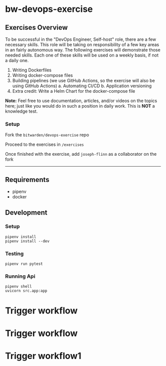 # bw-devops-exercise

## Exercises Overview

To be successful in the "DevOps Engineer, Self-host" role, there are a few necessary skills. This role will be taking on
responsibility of a few key areas in an fairly autonomous way. The following exercises will demonstrate those needed
skills. Each one of these skills will be used on a weekly basis, if not a daily one.

1. Writing Dockerfiles
2. Writing docker-compose files
3. Building pipelines (we use GitHub Actions, so the exercise will also be using GitHub Actions)
   a. Automating CI/CD
   b. Application versioning
4. Extra credit: Write a Helm Chart for the docker-compose file


**Note:** Feel free to use documentation, articles, and/or videos on the topics here; just like you would do in such a
position in daily work. This is **NOT** a knowledge test.


### Setup

Fork the `bitwarden/devops-exercise` repo

Proceed to the exercises in `/exercises`

Once finished with the exercise, add `joseph-flinn` as a collaborator on the fork


---

## Requirements
- pipenv
- docker


## Development

### Setup
```
pipenv install
pipenv install --dev
```

### Testing
```
pipenv run pytest
```

### Running Api
```
pipenv shell
uvicorn src.app:app
```
# Trigger workflow
# Trigger workflow
# Trigger workflow1
